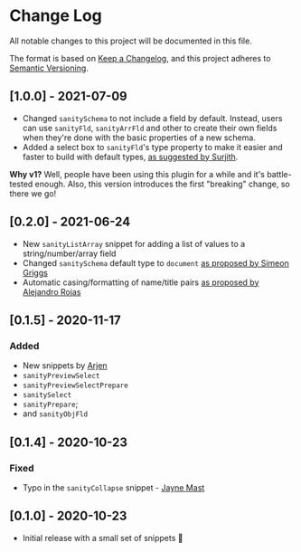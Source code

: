 # Change Log

All notable changes to this project will be documented in this file.

The format is based on [Keep a Changelog](https://keepachangelog.com/en/1.0.0/),
and this project adheres to [Semantic Versioning](https://semver.org/spec/v2.0.0.html).

## [1.0.0] - 2021-07-09
- Changed `sanitySchema` to not include a field by default. Instead, users can use `sanityFld`, `sanityArrFld` and other to create their own fields when they're done with the basic properties of a new schema.
- Added a select box to `sanityFld`'s type property to make it easier and faster to build with default types, [as suggested by Surjith](https://github.com/hdoro/sanity-snippets/issues/7).

**Why v1?** Well, people have been using this plugin for a while and it's battle-tested enough. Also, this version introduces the first "breaking" change, so there we go!

## [0.2.0] - 2021-06-24
- New `sanityListArray` snippet for adding a list of values to a string/number/array field
- Changed `sanitySchema` default type to `document` [as proposed by Simeon Griggs](https://github.com/hdoro/sanity-snippets/pull/6)
- Automatic casing/formatting of name/title pairs [as proposed by Alejandro Rojas](https://github.com/hdoro/sanity-snippets/issues/4)

## [0.1.5] - 2020-11-17

### Added
- New snippets by [Arjen](https://github.com/Aratramba)
 - `sanityPreviewSelect`
 - `sanityPreviewSelectPrepare`
 - `sanitySelect`
 - `sanityPrepare`;
 - and  `sanityObjFld` 

## [0.1.4] - 2020-10-23

### Fixed
- Typo in the `sanityCollapse` snippet - [Jayne Mast](https://github.com/jayne-mast)

## [0.1.0] - 2020-10-23

- Initial release with a small set of snippets 🎉